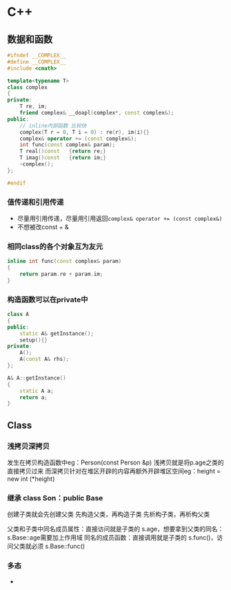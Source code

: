 # C++

## 数据和函数

```c++
#ifndef __COMPLEX__
#define __COMPLEX__
#include <cmath>

template<typename T>
class complex
{
private:
    T re, im;
    friend complex& __doapl(complex*, const complex&);
public:
    // inline内部函数 比较快
    complex(T r = 0, T i = 0) : re(r), im(i){}
    complex& operator += (const complex&);
    int func(const complex& param);
    T real()const	{return re;}
    T imag()const	{return im;}
    ~complex();
};

#endif
```

### 值传递和引用传递

- 尽量用引用传递，尽量用引用返回`complex& operator += (const complex&)`
- 不想被改const + &

### 相同class的各个对象互为友元

```c++
inline int func(const complex& param)
{
    return param.re + param.im;
}
```



### 构造函数可以在private中

```c++
class A
{
public:
    static A& getInstance();
    setup(){}
private:
    A();
    A(const A& rhs);
};

A& A::getInstance()
{
    static A a;
    return a;
}
```





## Class

### 



### 浅拷贝深拷贝

发生在拷贝构造函数中eg：Person(const Person &p)
浅拷贝就是将p.age之类的直接拷贝过来
而深拷贝针对在堆区开辟的内容再额外开辟堆区空间eg：height = new int (*height)

### 继承 class Son：public Base 

创建子类就会先创建父类
先构造父类，再构造子类
先析构子类，再析构父类

父类和子类中同名成员属性：直接访问就是子类的 s.age，想要拿到父类的同名：s.Base::age需要加上作用域
同名的成员函数：直接调用就是子类的 s.func()，访问父类就必须 s.Base::func()

### 多态

- 





